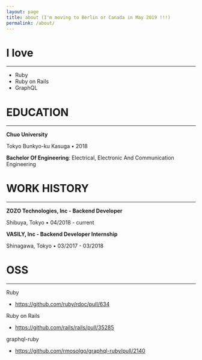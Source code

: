 ```yaml
---
layout: page
title: about (I'm moving to Berlin or Canada in May 2019 !!!)
permalink: /about/
---
```

# I love
---
- Ruby
- Ruby on Rails
- GraphQL

# EDUCATION
---
__Chuo University__

Tokyo Bunkyo-ku Kasuga • 2018

__Bachelor Of Engineering__: Electrical, Electronic And Communication Engineering

# WORK HISTORY
---
__ZOZO Technologies, Inc - Backend Developer__

Shibuya, Tokyo • 04/2018 - current

__VASILY, Inc - Backend Developer Internship__

Shinagawa, Tokyo • 03/2017 - 03/2018

# OSS
---
Ruby
- https://github.com/ruby/rdoc/pull/634 

Ruby on Rails
- https://github.com/rails/rails/pull/35285 

graphql-ruby
- https://github.com/rmosolgo/graphql-ruby/pull/2140
